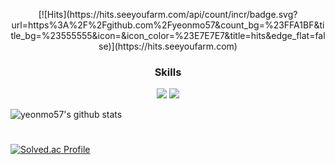 
<!--
**yeonmo57/yeonmo57** is a ✨ _special_ ✨ repository because its `README.md` (this file) appears on your GitHub profile.

Here are some ideas to get you started:
<br/>
- 🔭 I’m currently working on ...
- 🌱 I’m currently learning ...
- 👯 I’m looking to collaborate on ...
- 🤔 I’m looking for help with ...
- 💬 Ask me about ...
- 📫 How to reach me: ...
- 😄 Pronouns: ...
- ⚡ Fun fact: ...
-->
<p align="center">
[![Hits](https://hits.seeyoufarm.com/api/count/incr/badge.svg?url=https%3A%2F%2Fgithub.com%2Fyeonmo57&count_bg=%23FFA1BF&title_bg=%23555555&icon=&icon_color=%23E7E7E7&title=hits&edge_flat=false)](https://hits.seeyoufarm.com)
</p>


<h3 align="center"><b>Skills</b></h3>
<p align="center">
<img src="https://img.shields.io/badge/c++-%2300599C.svg?style=for-the-badge&logo=c%2B%2B&logoColor=white"/> <img src="https://img.shields.io/badge/c%23-%23239120.svg?style=for-the-badge&logo=c-sharp&logoColor=white"/>
</p>
     
![yeonmo57's github stats](https://github-readme-stats.vercel.app/api?username=yeonmo57&show_icons=true&theme=tokyonight)
#
[![Solved.ac Profile](http://mazassumnida.wtf/api/generate_badge?boj=ymthebest)](https://solved.ac/ymthebest)
